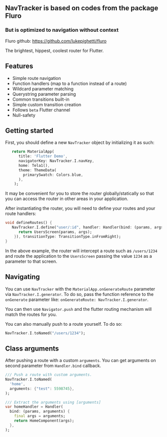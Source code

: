 ## NavTracker is based on codes from the package Fluro 
 
### But is optimized to navigation without context

Fluro github: https://github.com/lukepighetti/fluro

The brightest, hippest, coolest router for Flutter.

## Features

- Simple route navigation
- Function handlers (map to a function instead of a route)
- Wildcard parameter matching
- Querystring parameter parsing
- Common transitions built-in
- Simple custom transition creation
- Follows `beta` Flutter channel
- Null-safety



## Getting started

First, you should define a new `NavTracker` object by initializing it as such:

```dart
   return MaterialApp(
      title: 'Flutter Demo',
      navigatorKey: NavTracker.I.navKey,
      home: Tela1(),
      theme: ThemeData(
        primarySwatch: Colors.blue,
      ),
    );
```

It may be convenient for you to store the router globally/statically so that
you can access the router in other areas in your application.

After instantiating the router, you will need to define your routes and your route handlers:

```dart
void defineRoutes() {
   NavTracker.I.define("user/:id", handler: Handler(bind: (params, args) {
      return UsersScreen(params, args);
    }), transitionType: TransitionType.inFromRight);
}
```

In the above example, the router will intercept a route such as
`/users/1234` and route the application to the `UsersScreen` passing
the value `1234` as a parameter to that screen.

## Navigating

You can use `NavTracker` with the `MaterialApp.onGenerateRoute` parameter
via `NavTracker.I.generator`. To do so, pass the function reference to
the `onGenerate` parameter like: `onGenerateRoute: NavTracker.I.generator`.

You can then use `Navigator.push` and the flutter routing mechanism will match the routes
for you.

You can also manually push to a route yourself. To do so:

```dart
NavTracker.I.toNamed("/users/1234");
```

## Class arguments

After pushing a route with a custom `arguments`. You can get arguments on second parameter from `Handler.bind` callback. 

```dart
/// Push a route with custom arguments.
NavTracker.I.toNamed(
  'home',
  arguments: {"test": 5598745},
);

/// Extract the arguments using [arguments]
var homeHandler = Handler(
  bind: (params, arguments) {
    final args = arguments;
    return HomeComponent(args);
  },
);
```
